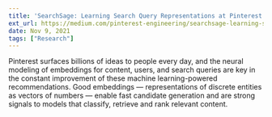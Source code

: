 ```yaml
---
title: 'SearchSage: Learning Search Query Representations at Pinterest'
ext_url: https://medium.com/pinterest-engineering/searchsage-learning-search-query-representations-at-pinterest-654f2bb887fc
date: Nov 9, 2021
tags: ["Research"]
---
```

Pinterest surfaces billions of ideas to people every day, and the neural modeling of embeddings for content, users, and search queries are key in the constant improvement of these machine learning-powered recommendations. Good embeddings — representations of discrete entities as vectors of numbers — enable fast candidate generation and are strong signals to models that classify, retrieve and rank relevant content.